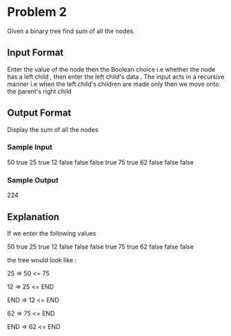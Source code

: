 # Problem 2

Given a binary tree find sum of all the nodes.

## Input Format

Enter the value of the node then the Boolean choice i.e whether the node has a left child , then enter the left child's data . The input acts in a recursive manner i.e when the left child's children are made only then we move onto the parent's right child

## Output Format

Display the sum of all the nodes

### Sample Input

50 true 25 true 12 false false false true 75 true 62 false false false

### Sample Output

224

## Explanation

If we enter the following values

50 true 25 true 12 false false false true 75 true 62 false false false

the tree would look like :

25 => 50 <= 75

12 => 25 <= END

END => 12 <= END

62 => 75 <= END

END => 62 <= END
